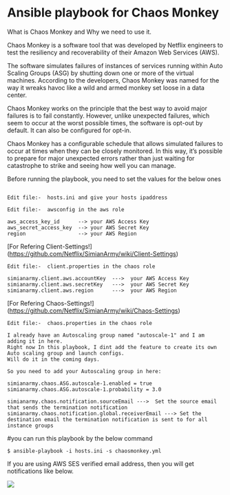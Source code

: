 # Ansible playbook for Chaos Monkey

What is Chaos Monkey and Why we need to use it.

Chaos Monkey is a software tool that was developed by Netflix engineers to test the resiliency and recoverability of their Amazon Web Services (AWS). 

The software simulates failures of instances of services running within Auto Scaling Groups (ASG) by shutting down one or more of the virtual machines. According to the developers, Chaos Monkey was named for the way it wreaks havoc like a wild and armed monkey set loose in a data center.

Chaos Monkey works on the principle that the best way to avoid major failures is to fail constantly. However, unlike unexpected failures, which seem to occur at the worst possible times, the software is opt-out by default. It can also be configured for opt-in.

Chaos Monkey has a configurable schedule that allows simulated failures to occur at times when they can be closely monitored.  In this way, it’s possible to prepare for major unexpected errors rather than just waiting for catastrophe to strike and seeing how well you can manage.


Before running the playbook, you need to set the values for the below ones

```

Edit file:-  hosts.ini and give your hosts ipaddress

```

```
Edit file:-  awsconfig in the aws role

aws_access_key_id      --> your AWS Access Key
aws_secret_access_key  --> your AWS Secret Key
region                 --> your AWS Region

```

[For Refering Client-Settings!] (https://github.com/Netflix/SimianArmy/wiki/Client-Settings)

```
Edit file:-  client.properties in the chaos role 

simianarmy.client.aws.accountKey  --->  your AWS Access Key
simianarmy.client.aws.secretKey   --->  your AWS Secret Key
simianarmy.client.aws.region      --->  your AWS Region

```

[For Refering Chaos-Settings!] (https://github.com/Netflix/SimianArmy/wiki/Chaos-Settings)

```
Edit file:-  chaos.properties in the chaos role

I already have an Autoscaling group named "autoscale-1" and I am adding it in here.
Right now In this playbook, I dint add the feature to create its own Auto scaling group and launch configs. 
Will do it in the coming days.

So you need to add your Autoscaling group in here:

simianarmy.chaos.ASG.autoscale-1.enabled = true
simianarmy.chaos.ASG.autoscale-1.probability = 3.0

simianarmy.chaos.notification.sourceEmail --->  Set the source email that sends the termination notification
simianarmy.chaos.notification.global.receiverEmail ---> Set the destination email the termination notification is sent to for all instance groups

```
#you can run this playbook by the below command

```
$ ansible-playbook -i hosts.ini -s chaosmonkey.yml

```
If you are using AWS SES verified email address, then you will get notifications like below.

![](https://s3.amazonaws.com/uploads.hipchat.com/346676/2098603/vVrPGqQCDstueCz/chaos.png)

